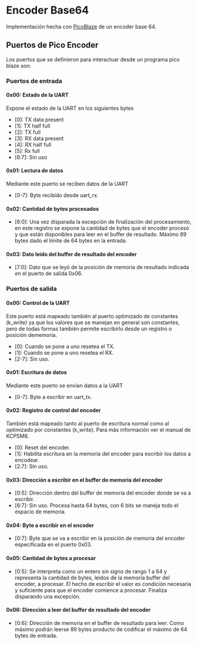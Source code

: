 # Encoder Base64

Implementación hecha con [PicoBlaze](http://www.xilinx.com/products/intellectual-property/picoblaze.html) de un encoder base 64.

## Puertos de Pico Encoder

Los puertos que se definieron para interactuar desde un programa pico blaze son:

### Puertos de entrada

#### 0x00: Estado de la UART

Expone el estado de la UART en los siguientes bytes

 * [0]: TX data present
 * [1]: TX half full
 * [2]: TX full
 * [3]: RX data present
 * [4]: RX half full
 * [5]: Rx full
 * [6:7]: Sin uso

#### 0x01: Lectura de datos

Mediante este puerto se reciben datos de la UART

 * [0-7]: Byte recibido desde uart_rx.

#### 0x02: Cantidad de bytes procesados

 * [6:0]: Una vez disparada la excepción de finalización del procesamiento, en este registro
 se expone la cantidad de bytes que el encoder procesó y que están disponibles para leer
 en el buffer de resultado.  Máximo 89 bytes dado el límite de 64 bytes en la entrada.

#### 0x03: Dato leido del buffer de resultado del encoder

 * [7:0]: Dato que se leyó de la posición de memoria de resultado indicada en el puerto de salida 0x06.

### Puertos de salida

#### 0x00: Control de la UART

Este puerto está mapeado también al puerto optimizado de constantes (k_write) ya que los 
valores que se manejan en general son constantes, pero de todas formas también permite
escribirlo desde un registro o posición dememoria.

 * [0]: Cuando se pone a uno resetea el TX.
 * [1]: Cuando se pone a uno resetea el RX.
 * [2-7]: Sin uso.

#### 0x01: Escritura de datos

Mediante este puerto se envían datos a la UART

 * [0-7]: Byte a escribir en uart_tx.

#### 0x02: Registro de control del encoder

También está mapeado tanto al puerto de escritura normal como al optimizado por constantes (k_write).
Para más información ver el manual de KCPSM6.

 * [0]: Reset del encoder.
 * [1]: Habilita escritura en la memoria del encoder para escribir los datos a encodear.
 * [2:7]: Sin uso.

#### 0x03: Dirección a escribir en el buffer de memoria del encoder

 * [0:5]: Dirección dentro del buffer de memoria del encoder donde se va a escribir.
 * [6:7]: Sin uso.  Procesa hasta 64 bytes, con 6 bits se maneja todo el espacio de memoria.

#### 0x04: Byte a escribir en el encoder

 * [0:7]: Byte que se va a escribir en la posición de memoria del encoder especificada en el puerto 0x03.

#### 0x05: Cantidad de bytes a procesar

 * [0:5]: Se interpreta como un entero sin signo de rango 1 a 64 y representa la cantidad de bytes,
 leidos de la memoria buffer del encoder, a procesar.  El hecho de escribir el valor es condición
 necesaria y suficiente para que el encoder comience a procesar.  Finaliza disparando una excepción.

#### 0x06: Dirección a leer del buffer de resultado del encoder

 * [0:6]: Dirección de memoria en el buffer de resultado para leer.  Como máximo podrán leerse 89 bytes
 producto de codificar el máximo de 64 bytes de entrada.